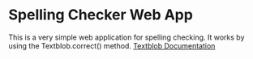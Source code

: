 # Spelling Checker Web App

This is a very simple web application for spelling checking. It works by using the Textblob.correct() method.
[Textblob Documentation](https://textblob.readthedocs.io/en/dev/quickstart.html#spelling-correction)
